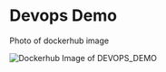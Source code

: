 # Devops Demo

Photo of dockerhub image

![Dockerhub Image of DEVOPS_DEMO](https://github.com/user-attachments/assets/6b92481c-7bc9-4766-9dce-daf3619d114e)

